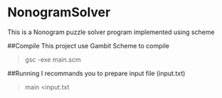 # NonogramSolver
This is a Nonogram puzzle solver program implemented using scheme

##Compile
This project use Gambit Scheme to compile
> gsc -exe main.scm

##Running
I recommands you to prepare input file (input.txt)
> main <input.txt
